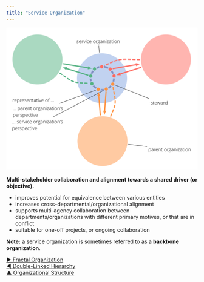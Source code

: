 ```yaml
---
title: "Service Organization"
---
```



![right,fit](img/structural-patterns/service-organization-text.png)

**Multi-stakeholder collaboration and alignment towards a shared driver (or objective).** 

-   improves potential for equivalence between various entities
-   increases cross-departmental/organizational alignment
-   supports multi-agency collaboration between departments/organizations with different primary motives, or that are in conflict
-   suitable for one-off projects, or ongoing collaboration

**Note:** a service organization is sometimes referred to as a **backbone organization**.

[&#9654; Fractal Organization](fractal-organization.html)<br/>[&#9664; Double-Linked Hierarchy](double-linked-hierarchy.html)<br/>[&#9650; Organizational Structure](organizational-structure.html)

